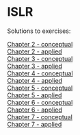 # ISLR
Solutions to exercises:

[Chapter 2 - conceptual](https://htmlpreview.github.io/?https://github.com/hamstr147/ISLR-notes/blob/master/ISLR_chap2_conceptual.html)<br>
[Chapter 2 - applied](https://htmlpreview.github.io/?https://github.com/hamstr147/ISLR-notes/blob/master/ISLR_chap2_applied.html)<br>
[Chapter 3 - conceptual](https://htmlpreview.github.io/?https://github.com/hamstr147/ISLR-notes/blob/master/ISLR_chap3_conceptual.html)<br>
[Chapter 3 - applied](https://htmlpreview.github.io/?https://github.com/hamstr147/ISLR-notes/blob/master/ISLR_chap3_applied.html)<br>
[Chapter 4 - conceptual](https://htmlpreview.github.io/?https://github.com/hamstr147/ISLR-notes/blob/master/ISLR_chap4_conceptual.html)<br>
[Chapter 4 - applied](https://htmlpreview.github.io/?https://github.com/hamstr147/ISLR-notes/blob/master/ISLR_chap4_applied.html)<br>
[Chapter 5 - conceptual](https://htmlpreview.github.io/?https://github.com/hamstr147/ISLR-notes/blob/master/ISLR_chap5_conceptual.html)<br>
[Chapter 5 - applied](https://htmlpreview.github.io/?https://github.com/hamstr147/ISLR-notes/blob/master/ISLR_chap5_applied.html)<br>
[Chapter 6 - conceptual](https://htmlpreview.github.io/?https://github.com/hamstr147/ISLR-notes/blob/master/ISLR_chap6_conceptual.html)<br>
[Chapter 6 - applied](https://htmlpreview.github.io/?https://github.com/hamstr147/ISLR-notes/blob/master/ISLR_chap6_applied.html)<br>
[Chapter 7 - conceptual](https://htmlpreview.github.io/?https://github.com/hamstr147/ISLR-notes/blob/master/ISLR_chap7_conceptual.html)<br>
[Chapter 7 - applied](https://htmlpreview.github.io/?https://github.com/hamstr147/ISLR-notes/blob/master/ISLR_chap7_applied.html)
